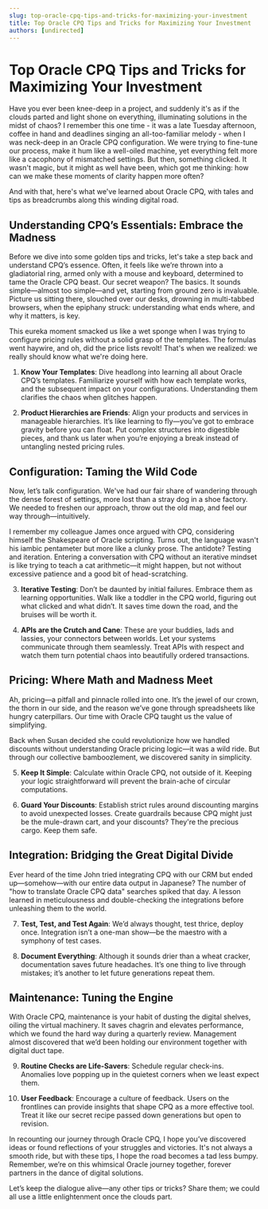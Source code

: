 ```yaml
---
slug: top-oracle-cpq-tips-and-tricks-for-maximizing-your-investment
title: Top Oracle CPQ Tips and Tricks for Maximizing Your Investment
authors: [undirected]
---
```



# Top Oracle CPQ Tips and Tricks for Maximizing Your Investment

Have you ever been knee-deep in a project, and suddenly it's as if the clouds parted and light shone on everything, illuminating solutions in the midst of chaos? I remember this one time - it was a late Tuesday afternoon, coffee in hand and deadlines singing an all-too-familiar melody - when I was neck-deep in an Oracle CPQ configuration. We were trying to fine-tune our process, make it hum like a well-oiled machine, yet everything felt more like a cacophony of mismatched settings. But then, something clicked. It wasn't magic, but it might as well have been, which got me thinking: how can we make these moments of clarity happen more often? 

And with that, here's what we've learned about Oracle CPQ, with tales and tips as breadcrumbs along this winding digital road.

## Understanding CPQ’s Essentials: Embrace the Madness

Before we dive into some golden tips and tricks, let's take a step back and understand CPQ’s essence. Often, it feels like we’re thrown into a gladiatorial ring, armed only with a mouse and keyboard, determined to tame the Oracle CPQ beast. Our secret weapon? The basics. It sounds simple—almost too simple—and yet, starting from ground zero is invaluable. Picture us sitting there, slouched over our desks, drowning in multi-tabbed browsers, when the epiphany struck: understanding what ends where, and why it matters, is key.

This eureka moment smacked us like a wet sponge when I was trying to configure pricing rules without a solid grasp of the templates. The formulas went haywire, and oh, did the price lists revolt! That's when we realized: we really should know what we're doing here.

1. **Know Your Templates**: Dive headlong into learning all about Oracle CPQ’s templates. Familiarize yourself with how each template works, and the subsequent impact on your configurations. Understanding them clarifies the chaos when glitches happen.
   
2. **Product Hierarchies are Friends**: Align your products and services in manageable hierarchies. It’s like learning to fly—you’ve got to embrace gravity before you can float. Put complex structures into digestible pieces, and thank us later when you’re enjoying a break instead of untangling nested pricing rules.

## Configuration: Taming the Wild Code

Now, let’s talk configuration. We've had our fair share of wandering through the dense forest of settings, more lost than a stray dog in a shoe factory. We needed to freshen our approach, throw out the old map, and feel our way through—intuitively.

I remember my colleague James once argued with CPQ, considering himself the Shakespeare of Oracle scripting. Turns out, the language wasn't his iambic pentameter but more like a clunky prose. The antidote? Testing and iteration. Entering a conversation with CPQ without an iterative mindset is like trying to teach a cat arithmetic—it might happen, but not without excessive patience and a good bit of head-scratching.

3. **Iterative Testing**: Don’t be daunted by initial failures. Embrace them as learning opportunities. Walk like a toddler in the CPQ world, figuring out what clicked and what didn’t. It saves time down the road, and the bruises will be worth it.

4. **APIs are the Crutch and Cane**: These are your buddies, lads and lassies, your connectors between worlds. Let your systems communicate through them seamlessly. Treat APIs with respect and watch them turn potential chaos into beautifully ordered transactions.

## Pricing: Where Math and Madness Meet

Ah, pricing—a pitfall and pinnacle rolled into one. It’s the jewel of our crown, the thorn in our side, and the reason we’ve gone through spreadsheets like hungry caterpillars. Our time with Oracle CPQ taught us the value of simplifying.

Back when Susan decided she could revolutionize how we handled discounts without understanding Oracle pricing logic—it was a wild ride. But through our collective bamboozlement, we discovered sanity in simplicity.

5. **Keep It Simple**: Calculate within Oracle CPQ, not outside of it. Keeping your logic straightforward will prevent the brain-ache of circular computations.

6. **Guard Your Discounts**: Establish strict rules around discounting margins to avoid unexpected losses. Create guardrails because CPQ might just be the mule-drawn cart, and your discounts? They're the precious cargo. Keep them safe.

## Integration: Bridging the Great Digital Divide

Ever heard of the time John tried integrating CPQ with our CRM but ended up—somehow—with our entire data output in Japanese? The number of "how to translate Oracle CPQ data" searches spiked that day. A lesson learned in meticulousness and double-checking the integrations before unleashing them to the world.

7. **Test, Test, and Test Again**: We’d always thought, test thrice, deploy once. Integration isn’t a one-man show—be the maestro with a symphony of test cases.

8. **Document Everything**: Although it sounds drier than a wheat cracker, documentation saves future headaches. It’s one thing to live through mistakes; it’s another to let future generations repeat them. 

## Maintenance: Tuning the Engine

With Oracle CPQ, maintenance is your habit of dusting the digital shelves, oiling the virtual machinery. It saves chagrin and elevates performance, which we found the hard way during a quarterly review. Management almost discovered that we’d been holding our environment together with digital duct tape.

9. **Routine Checks are Life-Savers**: Schedule regular check-ins. Anomalies love popping up in the quietest corners when we least expect them.

10. **User Feedback**: Encourage a culture of feedback. Users on the frontlines can provide insights that shape CPQ as a more effective tool. Treat it like our secret recipe passed down generations but open to revision.

In recounting our journey through Oracle CPQ, I hope you’ve discovered ideas or found reflections of your struggles and victories. It's not always a smooth ride, but with these tips, I hope the road becomes a tad less bumpy. Remember, we’re on this whimsical Oracle journey together, forever partners in the dance of digital solutions.

Let’s keep the dialogue alive—any other tips or tricks? Share them; we could all use a little enlightenment once the clouds part.